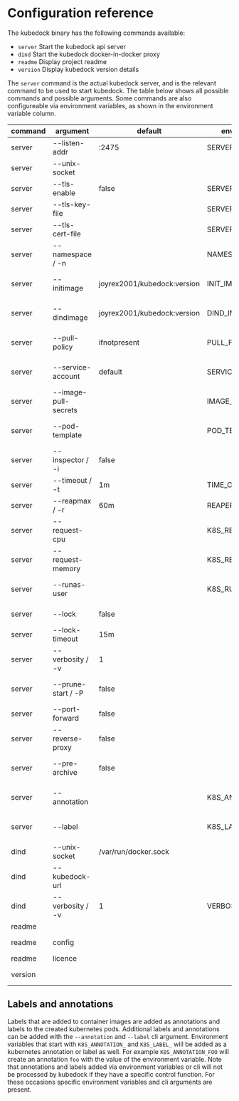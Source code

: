 # Configuration reference

The kubedock binary has the following commands available:
* `server` Start the kubedock api server
* `dind` Start the kubedock docker-in-docker proxy
* `readme` Display project readme
* `version`  Display kubedock version details

The `server` command is the actual kubedock server, and is the relevant command to be used to start kubedock. The table below shows all possible commands and possible arguments. Some commands are also configureable via environment variables, as shown in the environment variable column.

|command|argument|default|environment variable|description|
|---|---|---|---|---|
|server|--listen-addr|:2475|SERVER_LISTEN_ADDR|Webserver listen address|
|server|--unix-socket|||Unix socket to listen to (instead of port)|
|server|--tls-enable|false|SERVER_TLS_ENABLE|Enable TLS on api server|
|server|--tls-key-file||SERVER_TLS_CERT_FILE|TLS keyfile|
|server|--tls-cert-file||SERVER_TLS_CERT_FILE|TLS certificate file|
|server|--namespace / -n|<current namespace>|NAMESPACE|Namespace in which containers should be orchestrated|
|server|--initimage|joyrex2001/kubedock:version|INIT_IMAGE|Image to use as initcontainer for volume setup|
|server|--dindimage|joyrex2001/kubedock:version|DIND_IMAGE|Image to use as sidecar container for docker-in-docker support|
|server|--pull-policy|ifnotpresent|PULL_POLICY|Pull policy that should be applied (ifnotpresent,never,always)|
|server|--service-account|default|SERVICE_ACCOUNT|Service account that should be used for deployed pods|
|server|--image-pull-secrets||IMAGE_PULL_SECRETS|Comma separated list of image pull secrets that should be used|
|server|--pod-template||POD_TEMPLATE|Pod file that should be used as the base for creating pods|
|server|--inspector / -i|false||Enable image inspect to fetch container port config from a registry|
|server|--timeout / -t|1m|TIME_OUT|Container creating/deletion timeout|
|server|--reapmax / -r|60m|REAPER_REAPMAX|Reap all resources older than this time|
|server|--request-cpu||K8S_REQUEST_CPU|Default k8s cpu resource request (optionally add ,limit)|
|server|--request-memory||K8S_REQUEST_MEMORY|Default k8s memory resource request (optionally add ,limit)|
|server|--runas-user||K8S_RUNAS_USER|Numeric UID to run pods as (defaults to UID in image)|
|server|--lock|false||Lock namespace for this instance|
|server|--lock-timeout|15m||Max time trying to acquire namespace lock|
|server|--verbosity / -v|1||Log verbosity level|
|server|--prune-start / -P|false||Prune all existing kubedock resources before starting|
|server|--port-forward|false||Open port-forwards for all services|
|server|--reverse-proxy|false||Reverse proxy all services via 0.0.0.0 on the kubedock host as well|
|server|--pre-archive|false||Enable support for copying single files to containers without starting them|
|server|--annotation||K8S_ANNOTATION_annotation|annotation that need to be added to every k8s resource (key=value)|
|server|--label||K8S_LABEL_label|label that need to be added to every k8s resource (key=value)|
|dind|--unix-socket|/var/run/docker.sock||Unix socket to listen to|
|dind|--kubedock-url|||Kubedock url to proxy requests to|
|dind|--verbosity / -v|1|VERBOSITY|Log verbosity level|
|readme||||Display project readme|
|readme|config|||Display configuration reference|
|readme|licence|||Display project licence|
|version||||Display kubedock version details|

## Labels and annotations

Labels that are added to container images are added as annotations and labels to the created kubernetes pods. Additional labels and annotations can be added with the `--annotation` and `--label` cli argument. Environment variables that start with `K8S_ANNOTATION_` and `K8S_LABEL_` will be added as a kubernetes annotation or label as well. For example `K8S_ANNOTATION_FOO` will create an annotation `foo` with the value of the environment variable. Note that annotations and labels added via environment variables or cli will not be processed by kubedock if they have a specific control function. For these occasions specific environment variables and cli arguments are present.